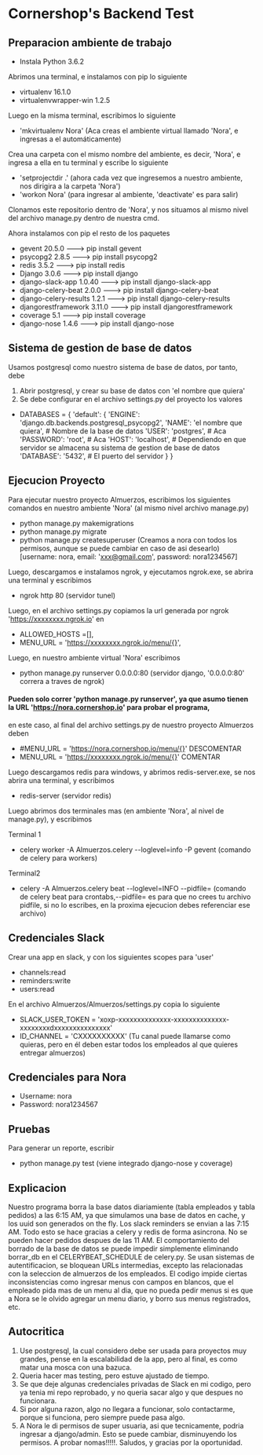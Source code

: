 # Cornershop's Backend Test 

## Preparacion ambiente de trabajo

- Instala Python 3.6.2

Abrimos una terminal, e instalamos con pip lo siguiente
- virtualenv 16.1.0
- virtualenvwrapper-win 1.2.5

Luego en la misma terminal, escribimos lo siguiente
- 'mkvirtualenv Nora'  (Aca creas el ambiente virtual llamado 'Nora', e ingresas a el automáticamente)

Crea una carpeta con el mismo nombre del ambiente, es decir, 'Nora', e ingresa a ella en tu terminal y escribe lo siguiente
- 'setprojectdir .' (ahora cada vez que ingresemos a nuestro ambiente, nos dirigira a la carpeta 'Nora')
- 'workon Nora' (para ingresar al ambiente, 'deactivate' es para salir)

Clonamos este repositorio dentro de 'Nora', y nos situamos al mismo nivel del archivo manage.py dentro de nuestra cmd.

Ahora instalamos con pip el resto de los paquetes
- gevent	20.5.0 ---> pip install gevent
- psycopg2 2.8.5 ---> pip install psycopg2
- redis 3.5.2 ---> pip install redis
- Django 3.0.6 ---> pip install django
- django-slack-app 1.0.40 ---> pip install django-slack-app
- django-celery-beat 2.0.0 ---> pip install django-celery-beat
- django-celery-results 1.2.1 ---> pip install django-celery-results
- djangorestframework 3.11.0 ---> pip install djangorestframework
- coverage 5.1 ---> pip install coverage
- django-nose 1.4.6 ---> pip install django-nose

## Sistema de gestion de base de datos
Usamos postgresql como nuestro sistema de base de datos, por tanto, debe 
1) Abrir postgresql, y crear su base de datos con 'el nombre que quiera'
2) Se debe configurar en el archivo settings.py del proyecto los valores 
- DATABASES = {
    'default': {
        'ENGINE': 'django.db.backends.postgresql_psycopg2',
        'NAME': 'el nombre que quiera', # Nombre de la base de datos
        'USER': 'postgres',	# Aca
        'PASSWORD': 'root',     # Aca
        'HOST': 'localhost',	# Dependiendo en que servidor se almacena su sistema de gestion de base de datos
        'DATABASE': '5432',	# El puerto del servidor
    }
}

## Ejecucion Proyecto
Para ejecutar nuestro proyecto Almuerzos, escribimos los siguientes comandos en nuestro ambiente 'Nora' (al mismo nivel archivo manage.py)
- python manage.py makemigrations
- python manage.py migrate
- python manage.py createsuperuser (Creamos a nora con todos los permisos, aunque se puede cambiar en caso de asi desearlo)
[username: nora, email: 'xxx@gmail.com', password: nora1234567] 

Luego, descargamos e instalamos ngrok, y ejecutamos ngrok.exe, se abrira una terminal y escribimos 
- ngrok http 80 (servidor tunel)

Luego, en el archivo settings.py copiamos la url generada por ngrok 'https://xxxxxxxx.ngrok.io' en
- ALLOWED_HOSTS =[],
- MENU_URL = 'https://xxxxxxxx.ngrok.io/menu/{}',

Luego, en nuestro ambiente virtual 'Nora' escribimos
- python manage.py runserver 0.0.0.0:80  (servidor django, '0.0.0.0:80' correra a traves de ngrok)

#### Pueden solo correr 'python manage.py runserver', ya que asumo tienen la URL 'https://nora.cornershop.io' para probar el programa,
en este caso, al final del archivo settings.py de nuestro proyecto Almuerzos deben
- #MENU_URL = 'https://nora.cornershop.io/menu/{}'	DESCOMENTAR
- MENU_URL = 'https://xxxxxxxx.ngrok.io/menu/{}'	COMENTAR


Luego descargamos redis para windows, y abrimos redis-server.exe, se nos abrira una terminal, y escribimos
- redis-server (servidor redis)

Luego abrimos dos terminales mas (en ambiente 'Nora', al nivel de manage.py), y escribimos

Terminal 1
- celery worker -A Almuerzos.celery --loglevel=info -P gevent (comando de celery para workers)

Terminal2
- celery -A Almuerzos.celery beat --loglevel=INFO --pidfile= 
(comando de celery beat para crontabs,--pidfile= es para que no crees tu archivo pidfile, si no lo escribes, en la proxima ejecucion debes referenciar ese archivo)

## Credenciales Slack
Crear una app en slack, y con los siguientes scopes para 'user'
- channels:read
- reminders:write
- users:read

En el archivo Almuerzos/Almuerzos/settings.py copia lo siguiente
- SLACK_USER_TOKEN = 'xoxp-xxxxxxxxxxxxxx-xxxxxxxxxxxxxx-xxxxxxxxdxxxxxxxxxxxxxxx'
- ID_CHANNEL = 'CXXXXXXXXXX' (Tu canal puede llamarse como quieras, pero en él deben estar todos los empleados al que quieres entregar almuerzos)

## Credenciales para Nora
- Username: nora
- Password: nora1234567

## Pruebas 
Para generar un reporte, escribir

- python manage.py test   (viene integrado django-nose y coverage)

## Explicacion
Nuestro programa borra la base datos diariamiente (tabla empleados y tabla pedidos) a las 6:15 AM, ya que simulamos una base de datos en cache,
y los uuid son generados on the fly. Los slack reminders se envian a las 7:15 AM. Todo esto se hace gracias a celery y redis de forma asincrona.
No se pueden hacer pedidos despues de las 11 AM. El comportamiento del borrado de la base de datos se puede impedir simplemente eliminando borrar_db en el 
CELERYBEAT_SCHEDULE de celery.py. Se usan sistemas de autentificacion, se bloquean URLs intermedias, excepto las relacionadas con la seleccion de almuerzos 
de los empleados. El codigo impide ciertas inconsistencias como ingresar menus con campos en blancos, que el empleado pida mas de un menu al dia, que no pueda pedir menus
si es que a Nora se le olvido agregar un menu diario, y borro sus menus registrados, etc. 

## Autocritica
1) Use postgresql, la cual considero debe ser usada para proyectos muy grandes, pense en la escalabilidad de la app, pero al final, es como matar una mosca con una bazuca.
2) Queria hacer mas testing, pero estuve ajustado de tiempo.
3) Se que deje algunas credenciales privadas de Slack en mi codigo, pero ya tenia mi repo reprobado, y no queria sacar algo y que despues no funcionara.
4) Si por alguna razon, algo no llegara a funcionar, solo contactarme, porque si funciona, pero siempre puede pasa algo.
5) A Nora le di permisos de super usuaria, asi que tecnicamente, podria ingresar a django/admin. Esto se puede cambiar, disminuyendo los permisos.
A probar nomas!!!!!. Saludos, y gracias por la oportunidad.